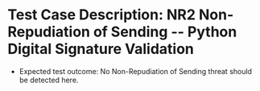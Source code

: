 # Test Case Description: NR2 Non-Repudiation of Sending -- Python Digital Signature Validation
- Expected test outcome: No Non-Repudiation of Sending threat should be detected here.